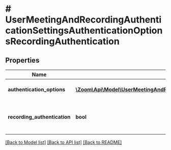 # # UserMeetingAndRecordingAuthenticationSettingsAuthenticationOptionsRecordingAuthentication

## Properties

Name | Type | Description | Notes
------------ | ------------- | ------------- | -------------
**authentication_options** | [**\Zoom\Api\Model\UserMeetingAndRecordingAuthenticationSettingsAuthenticationOptionsRecordingAuthenticationAuthenticationOptionsInner[]**](UserMeetingAndRecordingAuthenticationSettingsAuthenticationOptionsRecordingAuthenticationAuthenticationOptionsInner.md) | The user&#39;s authentication options. | [optional]
**recording_authentication** | **bool** | Whether only authenticated users can view cloud recordings. | [optional]

[[Back to Model list]](../../README.md#models) [[Back to API list]](../../README.md#endpoints) [[Back to README]](../../README.md)
